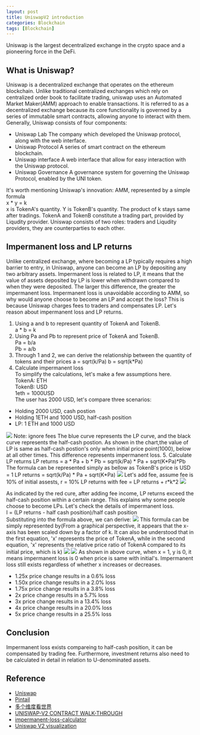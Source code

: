 ```yaml
---
layout: post
title: UniswapV2 introduction
categories: Blockchain
tags: [Blockchain]
---
```


Uniswap is the largest decentralized exchange in the crypto space and a pioneering force in the DeFi.

## What is Uniswap?
Uniswap is a decentralized exchange that operates on the ethereum blockchain. Unlike traditional centralized exchanges which rely on centralized order book to facilitate trading, uniswap uses an Automated Market Maker(AMM) approach to enable transactions. It is referred to as a decentralized exchange because its core functionality is governed by a series of immutable smart contracts, allowing anyone to interact with them.
Generally, Uniswap consists of four components:
* Uniswap Lab
The company which developed the Uniswap protocol, along with the web interface.
* Uniswap Protocol
A series of smart contract on the ethereum blockchain.
* Uniswap interface
A web interface that allow for easy interaction with the Uniswap protocol.
* Uniswap Governance
A governance system for governing the Uniswap Protocol, enabled by the UNI token.

It's worth mentioning Uniswap's innovation: AMM, represented by a simple formula  
x * y = k  
x is TokenA's quantity. Y is TokenB's quantity. The product of k stays same after tradings.
TokenA and TokenB constitute a trading part, provided by Liqudity provider.
Uniswap consists of two roles: traders and Liqudity providers, they are counterparties to each other.

## Impermanent loss and LP returns
Unlike centralized exchange, where becoming a LP typically requires a high barrier to entry, in Uniswap, anyone can become an LP by depositing any two arbitrary assets.
Impermanent loss is related to LP, it means that the value of assets deposited by LP is lower when withdrawn compared to when they were deposited. The larger this difference, the greater the impermanent loss. Impermanent loss is unavoidable according to AMM, so why would anyone choose to become an LP and accept the loss? This is because Uniswap charges fees to traders and compensates LP.
Let's reason about impermanent loss and LP returns.
1. Using a and b to represent quantity of TokenA and TokenB.  
a * b = k
2. Using Pa and Pb to represent price of TokenA and TokenB.  
Pa = b/a  
Pb = a/b  
3. Through 1 and 2, we can derive the relationship between the quantity of tokens and their prices
a = sqrt(k/Pa)
b = sqrt(k*Pa)
4. Calculate impermanent loss  
To simplify the calculations, let's make a few assumptions here.  
TokenA: ETH  
TokenB: USD  
1eth = 1000USD  
The user has 2000 USD, let's compare three scenarios:
* Holding 2000 USD, cash postion
* Holding 1ETH and 1000 USD, half-cash position
* LP: 1 ETH and 1000 USD
<img src="{{site.baseurl}}/assets/img/univ2_1.png">
Note: ignore fees
The blue curve represents the LP curve, and the black curve represents the half-cash postion. As shown in the chart,the value of LP is same as half-cash postion's only when initial price point(1000), below at all other times. This difference represents impermanent loss.
5. Calculate LP returns  
LP returns = a * Pa + b * Pb = sqrt(k/Pa) * Pa + sqrt(K*Pa)*Pb  
The formula can be represented simply as bellow as TokenB's price is USD = 1  
LP returns = sqrt(k/Pa) * Pa + sqrt(K*Pa)  
<img src="{{site.baseurl}}/assets/img/univ2_2.png">
Let's add fee, assume fee is 10% of initial assests, r = 10%  
LP returns with fee = LP returns + r*k*2  
<img src="{{site.baseurl}}/assets/img/univ2_3.png">

As indicated by the red cure, after adding fee income, LP returns exceed the half-cash position within a certain range. This explains why some people choose to become LPs.
Let's check the details of impermanent loss.  
I = (LP returns - half cash position)/half cash position  
Substituting into the formula above, we can derive:
<img src="{{site.baseurl}}/assets/img/univ2_4.png">
This formula can be simply represented by(From a graphical perspective, it appears that the x-axis has been scaled down by a factor of k. It can also be understood that in the first equation, 'x' represents the price of TokenA, while in the second equation, 'x' represents the relative price ratio of TokenA compared to its initial price, which is k)
<img src="{{site.baseurl}}/assets/img/univ2_5.png">
<img src="{{site.baseurl}}/assets/img/univ2_6.png">
As shown in above curve, when x = 1, y is 0, it means impermanent loss is 0 when price is same with initial's. Impermanent loss still exists regardless of whether x increases or decreases.

* 1.25x price change results in a 0.6% loss
* 1.50x price change results in a 2.0% loss
* 1.75x price change results in a 3.8% loss
* 2x price change results in a 5.7% loss
* 3x price change results in a 13.4% loss
* 4x price change results in a 20.0% loss
* 5x price change results in a 25.5% loss

## Conclusion
Impermanent loss exists compareing to half-cash position, it can be compensated by trading fee. Furthermore, investment returns also need to be calculated in detail in relation to U-denominated assets.

## Reference
* [Uniswap](https://docs.uniswap.org/concepts/overview)
* [Pintail](https://pintail.medium.com/uniswap-a-good-deal-for-liquidity-providers-104c0b6816f2)
* [多个维度看世界](https://www.youtube.com/watch?v=0nrvwQRuruw&t=264s)
* [UNISWAP-V2 CONTRACT WALK-THROUGH](https://ethereum.org/en/developers/tutorials/uniswap-v2-annotated-code/#add-liquidity-flow)
* [impermanent-loss-calculator](https://dailydefi.org/tools/impermanent-loss-calculator/)
* [Uniswap V2 visualization](https://www.desmos.com/calculator/j8eppi5vvu?lang=zh-CN)